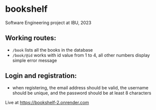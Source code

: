 # bookshelf
Software Engineering project at IBU, 2023

## Working routes:
- `/book` lists all the books in the database
- `/book/@id` works with id value from 1 to 4, all other numbers display simple error message

## Login and registration:
- when registering, the email address should be valid, the username should be unique, and the password should be at least 8 characters

Live at https://bookshelf-2.onrender.com
